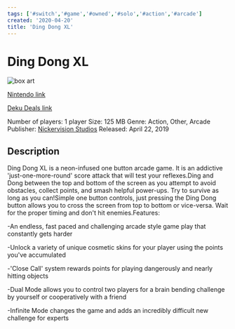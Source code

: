 ```yaml
---
tags: ['#switch','#game','#owned','#solo','#action','#arcade']
created: '2020-04-20'
title: 'Ding Dong XL'
---
```

# Ding Dong XL

![box art](https://assets.nintendo.com/image/upload/c_pad,f_auto,h_613,q_auto,w_1089/ncom/en_US/games/switch/d/ding-dong-xl-switch/hero?v=2021042819)

[Nintendo link](https://www.nintendo.com/games/detail/ding-dong-xl-switch/)

[Deku Deals link](https://www.dekudeals.com/items/ding-dong-xl)

Number of players: 1 player
Size: 125 MB
Genre: Action, Other, Arcade
Publisher: [Nickervision Studios](https://www.dekudeals.com/games?include[collection]=true&filter[publisher]=Nickervision+Studios)
Released: April 22, 2019

## Description

Ding Dong XL is a neon-infused one button arcade game. It is an addictive 'just-one-more-round' score attack that will test your reflexes.Ding and Dong between the top and bottom of the screen as you attempt to avoid obstacles, collect points, and smash helpful power-ups. Try to survive as long as you can!Simple one button controls, just pressing the Ding Dong button allows you to cross the screen from top to bottom or vice-versa. Wait for the proper timing and don't hit enemies.Features:

-An endless, fast paced and challenging arcade style game play that constantly gets harder

-Unlock a variety of unique cosmetic skins for your player using the points you've accumulated

-'Close Call' system rewards points for playing dangerously and nearly hitting objects

-Dual Mode allows you to control two players for a brain bending challenge by yourself or cooperatively with a friend

-Infinite Mode changes the game and adds an incredibly difficult new challenge for experts

